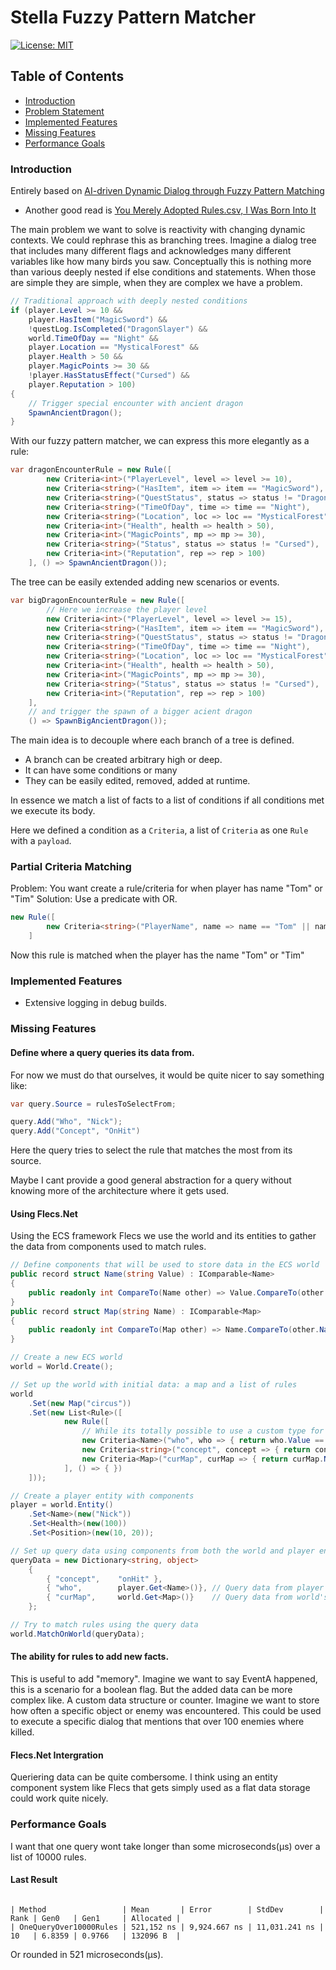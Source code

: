 # Stella Fuzzy Pattern Matcher

[![License: MIT](https://img.shields.io/badge/License-MIT-yellow.svg)](https://opensource.org/licenses/MIT)

## Table of Contents

- [Introduction](#stella-fuzzy-pattern-matcher)
- [Problem Statement](#the-main-problem)
- [Implemented Features](#implemented-features)
- [Missing Features](#missing-features)
- [Performance Goals](#performance-goals)

### Introduction

Entirely based on [AI-driven Dynamic Dialog through Fuzzy Pattern Matching](https://www.youtube.com/watch?v=tAbBID3N64A&t)

- Another good read is [You Merely Adopted Rules.csv, I Was Born Into It](https://fractalsoftworks.com/2023/11/13/you-merely-adopted-rules-csv-i-was-born-into-it/)

The main problem we want to solve is reactivity with changing dynamic contexts. We could rephrase this as branching trees. Imagine a dialog tree that includes many different flags and acknowledges many different variables like how many birds you saw. Conceptually this is nothing more than various deeply nested if else conditions and statements. When those are simple they are simple, when they are complex we have a problem.

```csharp
// Traditional approach with deeply nested conditions
if (player.Level >= 10 &&
    player.HasItem("MagicSword") &&
    !questLog.IsCompleted("DragonSlayer") &&
    world.TimeOfDay == "Night" &&
    player.Location == "MysticalForest" &&
    player.Health > 50 &&
    player.MagicPoints >= 30 &&
    !player.HasStatusEffect("Cursed") &&
    player.Reputation > 100)
{
    // Trigger special encounter with ancient dragon
    SpawnAncientDragon();
}
```

With our fuzzy pattern matcher, we can express this more elegantly as a rule:

```csharp
var dragonEncounterRule = new Rule([
        new Criteria<int>("PlayerLevel", level => level >= 10),
        new Criteria<string>("HasItem", item => item == "MagicSword"),
        new Criteria<string>("QuestStatus", status => status != "DragonSlayerComplete"),
        new Criteria<string>("TimeOfDay", time => time == "Night"),
        new Criteria<string>("Location", loc => loc == "MysticalForest"),
        new Criteria<int>("Health", health => health > 50),
        new Criteria<int>("MagicPoints", mp => mp >= 30),
        new Criteria<string>("Status", status => status != "Cursed"),
        new Criteria<int>("Reputation", rep => rep > 100)
    ], () => SpawnAncientDragon());
```

The tree can be easily extended adding new scenarios or events.

```C#
var bigDragonEncounterRule = new Rule([
        // Here we increase the player level
        new Criteria<int>("PlayerLevel", level => level >= 15),
        new Criteria<string>("HasItem", item => item == "MagicSword"),
        new Criteria<string>("QuestStatus", status => status != "DragonSlayerComplete"),
        new Criteria<string>("TimeOfDay", time => time == "Night"),
        new Criteria<string>("Location", loc => loc == "MysticalForest"),
        new Criteria<int>("Health", health => health > 50),
        new Criteria<int>("MagicPoints", mp => mp >= 30),
        new Criteria<string>("Status", status => status != "Cursed"),
        new Criteria<int>("Reputation", rep => rep > 100)
    ],
    // and trigger the spawn of a bigger acient dragon
    () => SpawnBigAncientDragon());
```

The main idea is to decouple where each branch of a tree is defined.

- A branch can be created arbitrary high or deep.
- It can have some conditions or many
- They can be easily edited, removed, added at runtime.

In essence we match a list of facts to a list of conditions if all conditions met we execute its body.

Here we defined a condition as a `Criteria`, a list of `Criteria` as one `Rule` with a `payload`.

### Partial Criteria Matching

Problem: You want create a rule/criteria for when player has name "Tom" or "Tim"
Solution: Use a predicate with OR.

```C#
new Rule([
        new Criteria<string>("PlayerName", name => name == "Tom" || name == "Tim"),
    ]
```

Now this rule is matched when the player has the name "Tom" or "Tim"

### Implemented Features

- Extensive logging in debug builds.

### Missing Features

#### Define where a query queries its data from.

For now we must do that ourselves, it would be quite nicer to say something like:

```C#
var query.Source = rulesToSelectFrom;

query.Add("Who", "Nick");
query.Add("Concept", "OnHit")
```

Here the query tries to select the rule that matches the most from its source.

Maybe I cant provide a good general abstraction for a query without knowing more of the architecture where it gets used.

#### Using Flecs.Net

Using the ECS framework Flecs we use the world and its entities to gather the data from components used to match rules.

```C#
// Define components that will be used to store data in the ECS world
public record struct Name(string Value) : IComparable<Name>
{
    public readonly int CompareTo(Name other) => Value.CompareTo(other.Value);
}
public record struct Map(string Name) : IComparable<Map>
{
    public readonly int CompareTo(Map other) => Name.CompareTo(other.Name);
}

// Create a new ECS world
world = World.Create();

// Set up the world with initial data: a map and a list of rules
world
    .Set(new Map("circus"))
    .Set(new List<Rule>([
            new Rule([
                // While its totally possible to use a custom type for the criteria to use, In dont think its needed, the added dependency on the type Name has no real value in comparision to just using string. Also if you use a custom type it must implement the IComparable interface
                new Criteria<Name>("who", who => { return who.Value == "Nick"; }),
                new Criteria<string>("concept", concept => { return concept == "onHit"; }),
                new Criteria<Map>("curMap", curMap => { return curMap.Name == "circus"; }),
            ], () => { })
    ]));

// Create a player entity with components
player = world.Entity()
    .Set<Name>(new("Nick"))
    .Set<Health>(new(100))
    .Set<Position>(new(10, 20));

// Set up query data using components from both the world and player entity
queryData = new Dictionary<string, object>
    {
        { "concept",    "onHit" },
        { "who",        player.Get<Name>()}, // Query data from player entity's Name component
        { "curMap",     world.Get<Map>()}    // Query data from world's Map component
    };

// Try to match rules using the query data
world.MatchOnWorld(queryData);
```

#### The ability for rules to add new facts.

This is useful to add "memory". Imagine we want to say EventA happened, this is a scenario for a boolean flag. But the added data can be more complex like. A custom data structure or counter. Imagine we want to store how often a specific object or enemy was encountered. This could be used to execute a specific dialog that mentions that over 100 enemies where killed.

#### Flecs.Net Intergration

Queriering data can be quite combersome. I think using an entity component system like Flecs that gets simply used as a flat data storage could work quite nicely.

### Performance Goals

I want that one query wont take longer than some microseconds(μs) over a list of 10000 rules.

#### Last Result

```

| Method                 | Mean       | Error        | StdDev        | Rank | Gen0   | Gen1     | Allocated |
| OneQueryOver10000Rules | 521,152 ns | 9,924.667 ns | 11,031.241 ns | 10   | 6.8359 | 0.9766   | 132096 B  |

```

Or rounded in 521 microseconds(µs).
